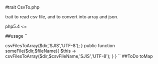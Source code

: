#trait CsvTo.php

trait to read csv file, and to convert into array and json.

php5.4 <=

##usage
``
<?php  
require_once('CsvTo.php');
class A{  
	use CsvTo;  
	public function someFiles($dir){  
		$this -> csvFilesToArray($dir,'SJIS','UTF-8');  
	}  
	public function someFile($dir,$fileName){  
		$this -> csvFilesToArray($dir,$csvFileName,'SJIS','UTF-8');  
	}  
}  
``

##ToDo
toMap

